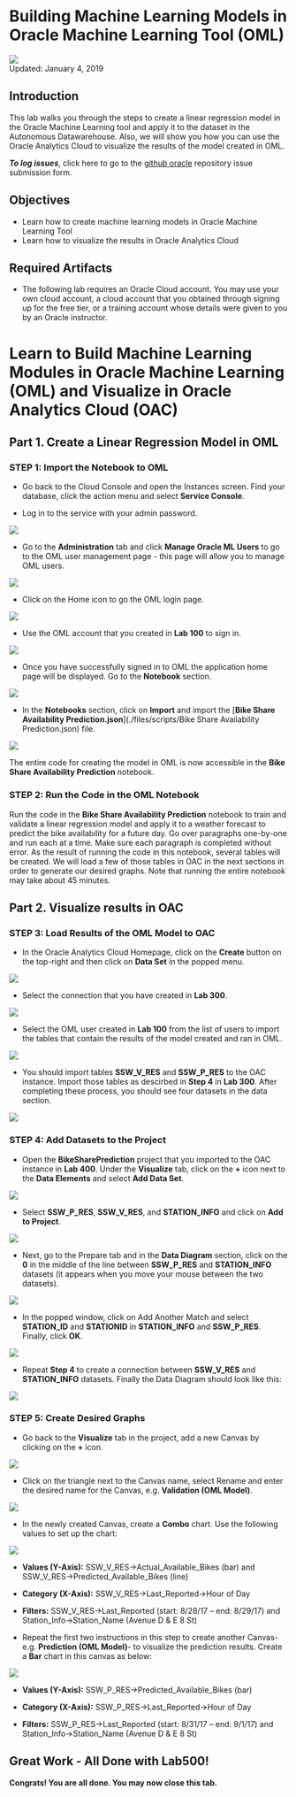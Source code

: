 # Building Machine Learning Models in Oracle Machine Learning Tool (OML)

![](images/500/Picture500-lab.png)  
Updated: January 4, 2019

## Introduction

This lab walks you through the steps to create a linear regression model in the Oracle Machine Learning tool and apply it to the dataset in the Autonomous Datawarehouse. Also, we will show you how you can use the Oracle Analytics Cloud to visualize the results of the model created in OML.


**_To log issues_**, click here to go to the [github oracle](https://github.com/oracle/learning-library/issues/new) repository issue submission form.

## Objectives
-   Learn how to create machine learning models in Oracle Machine Learning Tool
-   Learn how to visualize the results in Oracle Analytics Cloud


## Required Artifacts
-    The following lab requires an Oracle  Cloud account. You may use your own cloud account, a cloud account that you obtained through signing up for the free tier, or a training account whose details were given to you by an Oracle instructor.



# Learn to Build Machine Learning Modules in Oracle Machine Learning (OML) and Visualize in Oracle Analytics Cloud (OAC)

## Part 1. Create a Linear Regression Model in OML

### **STEP 1: Import the Notebook to OML**

-   Go back to the Cloud Console and open the Instances screen. Find your database, click the action menu and select **Service Console**.


-   Log in to the service with your admin password.

![](./images/500/Picture700-2.png)

-   Go to the **Administration** tab and click **Manage Oracle ML Users** to go to the OML user management page - this page will allow you to manage OML users.

![](./images/500/Picture700-3.png)

-   Click on the Home icon to go the OML login page.

![](./images/500/Picture700-11.png)

-   Use the OML account that you created in **Lab 100** to sign in.

![](./images/500/Picture700-12.png)

-   Once you have successfully signed in to OML the application home page will be displayed. Go to the **Notebook** section.

![](./images/500/Picture500-16.png)

-   In the **Notebooks** section, click on **Import** and import the [**Bike Share Availability Prediction.json**](./files/scripts/Bike Share Availability Prediction.json) file.

![](./images/500/Picture500-17.png)

The entire code for creating the model in OML is now accessible in the **Bike Share Availability Prediction** notebook.



### **STEP 2: Run the Code in the OML Notebook**
Run the code in the **Bike Share Availability Prediction** notebook to train and validate a linear regression model and apply it to a weather forecast to predict the bike availability for a future day. Go over paragraphs one-by-one and run each at a time. Make sure each paragraph is completed without error. As the result of running the code in this notebook, several tables will be created. We will load a few of those tables in OAC in the next sections in order to generate our desired graphs. Note that running the entire notebook may take about 45 minutes.


## Part 2. Visualize results in OAC

### **STEP 3: Load Results of the OML Model to OAC**

-   In the Oracle Analytics Cloud Homepage, click on the **Create** button on the top-right and then click on **Data Set** in the popped menu.

![](./images/500/Picture500-31.png)

-   Select the connection that you have created in  **Lab 300**.

![](./images/500/Picture500-32.png)

-   Select the OML user created in **Lab 100** from the list of users to import the tables that contain the results of the model created and ran in OML.

![](./images/500/Picture500-33.png)


-  You should import tables **SSW_V_RES** and **SSW_P_RES** to the OAC instance. Import those tables as descirbed in **Step 4** in **Lab 300**. After completing these process, you should see four datasets in the data section.

![](./images/500/Picture500-34.png)



### **STEP 4: Add Datasets to the Project**

-  Open the **BikeSharePrediction** project that you imported to the OAC instance in **Lab 400**. Under the **Visualize** tab, click on the **+** icon next to the **Data Elements** and select **Add Data Set**.

![](./images/500/Picture500-41.png)

-   Select **SSW_P_RES**, **SSW_V_RES**, and **STATION_INFO** and click on **Add to Project**.

![](./images/500/Picture500-42.png)

-   Next, go to the Prepare tab and in the **Data Diagram** section, click on the **0** in the middle of the line between **SSW_P_RES** and **STATION_INFO** datasets (it appears when you move your mouse between the two datasets).

![](./images/500/Picture500-43.png)

-   In the popped window, click on Add Another Match and select **STATION_ID** and **STATIONID** in **STATION_INFO** and **SSW_P_RES**. Finally, click **OK**.

![](./images/500/Picture500-44.png)

-   Repeat **Step 4** to create a connection between **SSW_V_RES** and **STATION_INFO** datasets. Finally the Data Diagram should look like this:

![](./images/500/Picture500-45.png)



### **STEP 5: Create Desired Graphs**

-   Go back to the **Visualize** tab in the project, add a new Canvas by clicking on the **+** icon.

![](./images/500/Picture500-51.png)

-   Click on the triangle next to the Canvas name, select Rename and enter the desired name for the Canvas, e.g. **Validation (OML Model)**.

![](./images/500/Picture500-52.png)

-   In the newly created Canvas, create a **Combo** chart. Use the following values to set up the chart:

![](./images/500/Picture500-53.png)

-   **Values (Y-Axis):**  SSW_V_RES->Actual_Available_Bikes (bar)   and   SSW_V_RES->Predicted_Available_Bikes (line)

-   **Category (X-Axis):** SSW_V_RES->Last_Reported->Hour of Day

-    **Filters:** SSW_V_RES->Last_Reported (start: 8/28/17 – end: 8/29/17)   and   Station_Info->Station_Name (Avenue D & E 8 St)


-   Repeat the first two instructions in this step to create another Canvas- e.g. **Prediction (OML Model)**- to visualize the prediction results. Create a **Bar** chart in this canvas as below:

![](./images/500/Picture500-54.png)

-   **Values (Y-Axis):**  SSW_P_RES->Predicted_Available_Bikes (bar)

-   **Category (X-Axis):** SSW_P_RES->Last_Reported->Hour of Day

-   **Filters:** SSW_P_RES->Last_Reported (start: 8/31/17 – end: 9/1/17)   and   Station_Info->Station_Name (Avenue D & E 8 St)




## Great Work - All Done with Lab500!
**Congrats! You are all done. You may now close this tab.**

